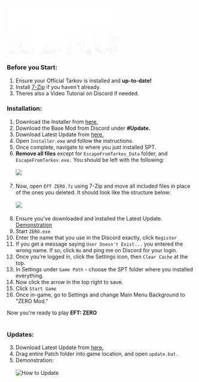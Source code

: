 <img src="https://github.com/bansakai/ZERO/blob/main/Resources/SmallBannerLogo.png" width="300" />

<br>

### Before you Start:

1. Ensure your Official Tarkov is installed and **up-to-date!**
2. Install [7-Zip](https://www.7-zip.org/a/7z2409-x64.exe) if you haven't already.
3. Theres also a Video Tutorial on Discord if needed.

### Installation:

1. Download the Installer from [here.](https://syncade.gg/spt)
2. Download the Base Mod from Discord under **#Update.**
3. Download Latest Update from [here.](https://syncade.gg/zero/update)
4. Open `Installer.exe` and follow the instructions.
5. Once complete, navigate to where you just installed SPT.
6. **Remove all files** except for `EscapeFromTarkov_Data` folder, and `EscapeFromTarkov.exe.` You should be left with the following:<br><br><img src="https://gitfront.io/r/bansakai/em1m9ZL7VfDC/ZERO/raw/Resources/Remains.png" width="500" /><br><br>
7. Now, open `EFT ZERO.7z` using 7-Zip and move all included files in place of the ones you deleted. It should look like the structure below:<br><br><img src="https://gitfront.io/r/bansakai/em1m9ZL7VfDC/ZERO/raw/Resources/Structure.png" width="500" /><br><br>
8. Ensure you've downloaded and installed the Latest Update. [Demonstration](https://github.com/bansakai/ZERO/edit/main/README.md#updates)
8. Start `ZERO.exe`
9. Enter the name that you use in the Discord exactly, click `Register`
10. If you get a message saying `User Doesn't Exist...` you entered the wrong name. If so, click `No` and ping me on Discord for your login.
11. Once you're logged in, click the Settings icon, then `Clear Cache` at the top.
12. In Settings under `Game Path` - choose the SPT folder where you installed everything.
13. Now click the arrow in the top right to save.
14. Click `Start Game`
15. Once in-game, go to Settings and change Main Menu Background to "ZERO Mod."

Now you're ready to play **EFT: ZERO**
<br><br>

### Updates:

3. Download Latest Update from [here.](https://syncade.gg/zero/update)
2. Drag entire Patch folder into game location, and open `update.bat.`
3. Demonstration:<br><br>
![How to Update](https://github.com/bansakai/ZERO/blob/main/Resources/HowToUpdate.gif)
